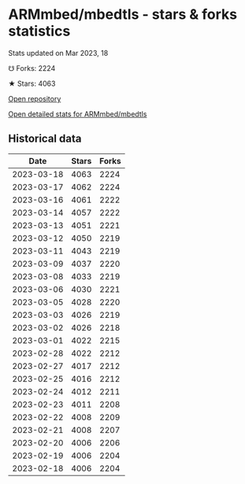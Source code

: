 # ARMmbed/mbedtls - stars & forks statistics

Stats updated on Mar 2023, 18

☋ Forks: 2224

★ Stars: 4063

[Open repository](https://github.com/ARMmbed/mbedtls)

[Open detailed stats for ARMmbed/mbedtls](https://reviewgithub.com/rep/ARMmbed/mbedtls)

## Historical data
| Date | Stars | Forks |
|------|-------|-------|
| 2023-03-18 | 4063 | 2224 | 
| 2023-03-17 | 4062 | 2224 | 
| 2023-03-16 | 4061 | 2222 | 
| 2023-03-14 | 4057 | 2222 | 
| 2023-03-13 | 4051 | 2221 | 
| 2023-03-12 | 4050 | 2219 | 
| 2023-03-11 | 4043 | 2219 | 
| 2023-03-09 | 4037 | 2220 | 
| 2023-03-08 | 4033 | 2219 | 
| 2023-03-06 | 4030 | 2221 | 
| 2023-03-05 | 4028 | 2220 | 
| 2023-03-03 | 4026 | 2219 | 
| 2023-03-02 | 4026 | 2218 | 
| 2023-03-01 | 4022 | 2215 | 
| 2023-02-28 | 4022 | 2212 | 
| 2023-02-27 | 4017 | 2212 | 
| 2023-02-25 | 4016 | 2212 | 
| 2023-02-24 | 4012 | 2211 | 
| 2023-02-23 | 4011 | 2208 | 
| 2023-02-22 | 4008 | 2209 | 
| 2023-02-21 | 4008 | 2207 | 
| 2023-02-20 | 4006 | 2206 | 
| 2023-02-19 | 4006 | 2204 | 
| 2023-02-18 | 4006 | 2204 | 

